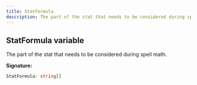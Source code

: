 ```yaml
---
title: StatFormula
description: The part of the stat that needs to be considered during spell math.
---
```


## StatFormula variable

The part of the stat that needs to be considered during spell math.

**Signature:**

```ts
StatFormula: string[]
```

